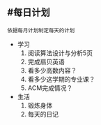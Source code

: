 #每日计划
-------

	依据每月计划制定每天的计划
- 学习
	1. 阅读算法设计与分析5页
	2. 完成扇贝英语
	3. 看多少高数内容？
	4. 看多少这学期的专业课？
	5. ACM完成情况？
- 生活
	1. 锻炼身体
	2. 每天的日记